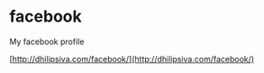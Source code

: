 # facebook

My facebook profile

[http://dhilipsiva.com/facebook/](http://dhilipsiva.com/facebook/)
